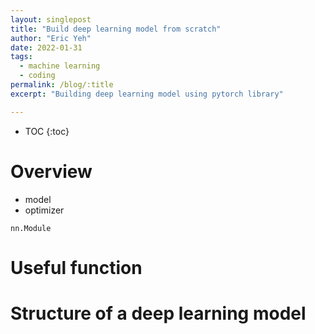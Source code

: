 ```yaml
---
layout: singlepost
title: "Build deep learning model from scratch"
author: "Eric Yeh"
date: 2022-01-31
tags: 
  - machine learning
  - coding
permalink: /blog/:title
excerpt: "Building deep learning model using pytorch library"

---
```


* TOC
{:toc}

# Overview

- model
- optimizer

`nn.Module` 

# Useful function

# Structure of a deep learning model